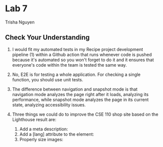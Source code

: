 # Lab 7

Trisha Nguyen

## Check Your Understanding

1. I would fit my automated tests in my Recipe project development pipeline (1) within a Github action that runs whenever code is pushed because it's automated so you won't forget to do it and it ensures that everyone's code within the team is tested the same way.

2. No, E2E is for testing a whole application. For checking a single function, you should use unit tests.

3. The difference between navigation and snapshot mode is that navigation mode analyzes the page right after it loads, analyzing its performance, while snapshot mode analyzes the page in its current state, analyzing accessibility issues.

4. Three things we could do to improve the CSE 110 shop site based on the Lighthouse result are:
   1. Add a meta description:
   2. Add a [lang] attribute to the <html> element:
   3. Properly size images: